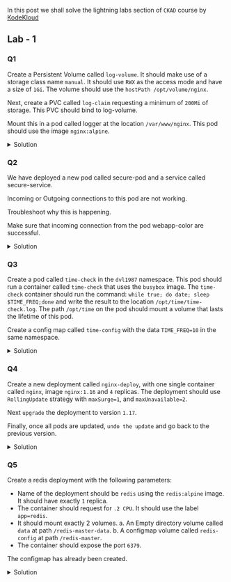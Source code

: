 In this post we shall solve the lightning labs section of `CKAD` course by [KodeKloud](https://kodekloud.com)

## Lab - 1

### Q1

Create a Persistent Volume called `log-volume`. 
It should make use of a storage class name `manual`. 
It should use `RWX` as the access mode and have a size of `1Gi`. 
The volume should use the `hostPath /opt/volume/nginx`.

Next, create a PVC called `log-claim` requesting a minimum of `200Mi` of storage. 
This PVC should bind to log-volume.

Mount this in a pod called logger at the location `/var/www/nginx`. 
This pod should use the image `nginx:alpine`.

<details> <summary> Solution </summary>

The solution will have 3 steps in this sequence:
- create a PersistentVolume based on given specifications
- create a PersistentVolumeClaim, that will bind to above PersistentVolume, based on given specifications
- finally create a Pod with given specification that will bind to the above PersistentVolume via  PersistentVolumeClaim

Lets create the PersistentVolume.
The manifest `pv.yaml` will look like this:

```yaml
apiVersion: v1
kind: PersistentVolume
metadata:
  name: log-volume
spec:
  accessModes:
  - ReadWriteMany
  storageClassName: manual
  capacity:
    storage: 1Gi
  hostPath:
    path: /opt/volume/nginx
```

create and validate the PersistentVolume

```sh
# create
kubectl apply -f pv.yaml #persistentvolume/log-volume created

# validate
kubectl get pv

NAME         CAPACITY   ACCESS MODES   RECLAIM POLICY   STATUS      CLAIM   STORAGECLASS   REASON   AGE
log-volume   1Gi        RWX            Retain           Available           manual                  18s
# notice the `STATUS` column --> `Available`
```

Now lets create the PersistentVolumeClaim
The manifest `pvc.yaml` will look like this:

```yaml
apiVersion: v1
kind: PersistentVolumeClaim
metadata:
  name: log-claim
spec:
  accessModes:
  - ReadWriteMany
  storageClassName: manual
  resources:
    requests:
      storage: 200Mi
```

create and validate the PersistentVolumeClaim
```sh
# create
kubectl apply -f pvc.yaml # persistentvolumeclaim/log-claim created

# validate
kubectl get pvc
NAME        STATUS   VOLUME       CAPACITY   ACCESS MODES   STORAGECLASS   AGE
log-claim   Bound    log-volume   1Gi        RWX            manual         13s

# notice the `STATUS` column

# re-check the pv's STATUS and CLAIM columns
kubectl get pv

NAME         CAPACITY   ACCESS MODES   RECLAIM POLICY   STATUS   CLAIM               STORAGECLASS   REASON   AGE
log-volume   1Gi        RWX            Retain           Bound    default/log-claim   manual                  99s
```

Finally lets create the Pod. Generate the manifest imperatively
```sh
kubectl run logger --image=nginx:alpine --dry-run=client -oyaml > pod.yaml
```

Edit the generated manifest and populate volume specs.
The final manifest `pod.yaml` would look like this:

```yaml
apiVersion: v1
kind: Pod
metadata:
  name: logger
  labels:
    run: logger
spec:
  containers:
  - image: nginx:alpine
    name: logger
    volumeMounts:
    - name: log-claim
      mountPath: /var/www/nginx
  volumes:
  - name: log-claim
    persistentVolumeClaim:
      claimName: log-claim
```

create and validate the Pod

```sh
# create
kubectl apply -f pod.yaml # pod/logger created

# validate
kubectl get po

NAME           READY   STATUS    RESTARTS   AGE
logger         1/1     Running   0          20s
```

</details>

### Q2

We have deployed a new pod called secure-pod 
and a service called secure-service. 

Incoming or Outgoing connections to this pod are not working.

Troubleshoot why this is happening.

Make sure that incoming connection from the pod webapp-color are successful.

<details> <summary> Solution </summary>

First lets check the resources already created.

Check the pod specifications: `kubectl describe po secure-pod`

Check the service specifications: `kubectl describe svc secure-service`

Is the service correctly attached the pod?
```sh
kubectl describe po secure-pod | grep Labels
# Labels:           run=secure-pod

kubectl describe svc secure-service | grep Selector
# Selector:          run=secure-pod
```

since Labels and Selctor match. The answer is `yes`.

Is the incoming request to the pod `secure-pod` from `webapp-color` pod not working?
```sh
kubectl get po secure-pod -o wide
# note the IP --> 10.244.0.7

kubectl exec -it webapp-color -- /bin/sh -c 'ping 10.244.0.7'
```

since there are no replies for the pings, this confirms no incoming connection for webapp-color.

But what is stopping? Maybe there is a network policy. Lets check.
```sh
kubectl get netpol

NAME           POD-SELECTOR   AGE
default-deny   <none>         11m

kubectl describe netpol default-deny
Name:         default-deny
Namespace:    default
Created on:   2023-08-13 03:55:32 -0400 EDT
Labels:       <none>
Annotations:  <none>
Spec:
  PodSelector:     <none> (Allowing the specific traffic to all pods in this namespace)
  Allowing ingress traffic:
    <none> (Selected pods are isolated for ingress connectivity)
  Not affecting egress traffic
  Policy Types: Ingress
```

The above network policy:
- applies to all pods in default namespace.
- blocks all incoming incoming connections

Let create a new network policy `secure-netpol` to:
- only apply to `secure-po`
- allow incoming traffic `ingress` from `webapp-color` pod

The manifest `netpol.yaml` would look like this:
```yaml
apiVersion: networking.k8s.io/v1
kind: NetworkPolicy
metadata:
  name: secure-netpol
  namespace: default
spec:
  podSelector:
    matchLabels:
      run: secure-pod
  policyTypes:
  - Ingress
  ingress:
    - from:
      - podSelector:
          matchLabels:
            name: webapp-color
status: {}
```

create the netpol and verify
```sh
kubectl apply -f netpol.yaml

kubectl exec -it webapp-color -- /bin/sh -c 'ping 10.244.0.7' # there are replies now
```

</details>

### Q3

Create a pod called `time-check` in the `dvl1987` namespace. 
This pod should run a container called `time-check` that uses the `busybox` image.
The `time-check` container should run the command: `while true; do date; sleep $TIME_FREQ;done` and write the result to the location `/opt/time/time-check.log`.
The path `/opt/time` on the pod should mount a volume that lasts the lifetime of this pod.

Create a config map called `time-config` with the data `TIME_FREQ=10` in the same namespace.

<details> <summary> Solution </summary>

Lets verify the existence of namespace: 
```sh
kubectl get ns | grep dvl1987 # does not exist

# so lets create it
kubectl create ns dvl1987 # namespace/dvl1987 created
```

Now lets create the config map imperatively: `kubectl create cm time-config -n dvl1987 --from-literal=TIME_FREQ=10`

verify the config map
```sh
kubectl describe cm time-config -n dvl1987

Name:         time-config
Namespace:    dvl1987
Labels:       <none>
Annotations:  <none>

Data
====
TIME_FREQ:
----
10
```

Now lets generate the pod manifest imperatively:
```sh
kubectl run time-check -n dvl1987 --image=busybox --dry-run=client -oyaml > time-check.yaml
```

Edit the manifest to populate commands, add volumes and map the config map `time-config` for `TIME_FREQ` data.
The final manifest `time-check.yaml` would look like this:
```yaml
apiVersion: v1
kind: Pod
metadata:
  creationTimestamp: null
  labels:
    run: time-check
  name: time-check
  namespace: dvl1987
spec:
  containers:
  - image: busybox
    name: time-check
    resources: {}
    env: 
      - name: TIME_FREQ
        valueFrom:
          configMapKeyRef:
            name: time-config
            key: TIME_FREQ
    command: ["/bin/sh", "-c", "while true; do date; sleep $TIME_FREQ; done > /opt/time/time-check.log"]
    volumeMounts:
      - name: log
        mountPath: /opt/time
  volumes:
    - name: log
      emptyDir: {}
  dnsPolicy: ClusterFirst
  restartPolicy: Always
status: {}
```

Now lets create and verify the pod
```sh
kubectl apply -f time-check.yaml # pod/time-check created

kubectl get po time-check -n dvl1987

NAME         READY   STATUS    RESTARTS   AGE
time-check   1/1     Running   0          2m3s

# check if the TIME_FREQ environment variable is set
kubectl exec time-check -n dvl1987 -- /bin/sh -c 'echo $TIME_FREQ' # 10

# check if the time-check.log file is being populated
kubectl exec time-check -n dvl1987 -- /bin/sh -c 'cat /opt/time/time-check.log'
```

</details>

### Q4

Create a new deployment called `nginx-deploy`, 
with one single container called `nginx`, image `nginx:1.16` and `4` replicas.
The deployment should use `RollingUpdate` strategy with `maxSurge=1`, and `maxUnavailable=2`.

Next `upgrade` the deployment to version `1.17`.

Finally, once all pods are updated, `undo the update` and go back to the previous version.

<details> <summary> Solution </summary>

Lets generate the deployment manifest imperatively:
```sh
kubectl create deploy nginx-deploy --image=nginx:1.16 --replicas=4 --dry-run=client -oyaml > nginx-deploy.yaml
```

Edit the manifest and update the RollingUpdate strategy.
The final manifest `nginx-deploy.yaml` would look like this:

```yaml
apiVersion: apps/v1
kind: Deployment
metadata:
  creationTimestamp: null
  labels:
    app: nginx-deploy
  name: nginx-deploy
spec:
  strategy:
    type: RollingUpdate
    rollingUpdate:
      maxSurge: 1
      maxUnavailable: 2
  replicas: 4
  selector:
    matchLabels:
      app: nginx-deploy
  strategy: {}
  template:
    metadata:
      creationTimestamp: null
      labels:
        app: nginx-deploy
    spec:
      containers:
      - image: nginx:1.16
        name: nginx
        resources: {}
status: {}
```

Now lets update the image to `nginx:1.17`: `kubectl set image deploy nginx-deploy nginx=nginx:1.17` --> deployment.apps/nginx-deploy image updated

Check the rollout status: `kubectl rollout status deploy nginx-deploy` --> deployment "nginx-deploy" successfully rolled out

Undo the rollout: `kubectl rollout undo deploy nginx-deploy` --> deployment.apps/nginx-deploy rolled back

Check the rollout history: `kubectl rollout history deploy nginx-deploy`

Check the current image: `kubectl describe deploy nginx-deploy | grep Image` --> Image: nginx:1.16

</details> 


### Q5

Create a redis deployment with the following parameters:
- Name of the deployment should be `redis` using the `redis:alpine` image. It should have exactly `1` replica.
- The container should request for `.2 CPU`. It should use the label `app=redis`.
- It should mount exactly 2 volumes.
  a. An Empty directory volume called `data` at path `/redis-master-data`.
  b. A configmap volume called `redis-config` at path `/redis-master`.
- The container should expose the port `6379`.


The configmap has already been created.

<details> <summary> Solution </summary>

Let generate the deployment imperatively:

```sh
kubectl create deploy redis --image=redis:alpine --replicas=1 --port=6379 --dry-run=client -oyaml > redis.yaml
```

Edit the manifest to populate resource requests and volumes.
The final manifest `redis.yaml` would look like this:
```yaml
apiVersion: apps/v1
kind: Deployment
metadata:
  creationTimestamp: null
  labels:
    app: redis
  name: redis
spec:
  replicas: 1
  selector:
    matchLabels:
      app: redis
  strategy: {}
  template:
    metadata:
      creationTimestamp: null
      labels:
        app: redis
    spec:
      containers:
      - image: redis:alpine
        name: redis
        ports:
        - containerPort: 6379
        resources:
          requests:
            cpu: .2
        volumeMounts:
          - name: data
            mountPath: /redis-master-data
          - name: redis-config
            mountPath: /redis-master
      volumes:
        - name: data
          emptyDir: {}
        - name: redis-config
          configMap:
            name: redis-config
status: {}
```

create and validate the deployment

```sh
# create

kubectl get deploy

NAME           READY   UP-TO-DATE   AVAILABLE   AGE
nginx-deploy   4/4     4            4           14m
redis          1/1     1            1           33s

# validate

kubectl get po

NAME                           READY   STATUS    RESTARTS   AGE
...
redis-6b5b7895c7-nbxj5         1/1     Running   0          47s
...
```

</details> 